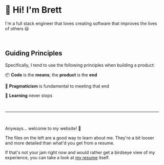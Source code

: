 # 👋 Hi! I'm Brett

I'm a full stack engineer that loves creating software that improves the lives of others 😃

<br />

## Guiding Principles

Specifically, I tend to use the following principles when building a product:

<p>
  <span style={{ marginRight: "8px" }}>📦</span>
  <strong>Code</strong> is the <strong>means</strong>; the <strong>product</strong> is the <strong>end</strong>
</p>

<p>
  <span style={{ marginRight: "8px" }}>🤔</span>
  <strong>Pragmaticism</strong> is fundamental to meeting that end
  <br />
</p>

<p>
  <span style={{ marginRight: "8px" }}>📝</span>
  <strong>Learning</strong> never stops
</p>

<br />
<hr />
<br />

Anyways... welcome to my website! 🙂

The files on the left are a good way to learn about me. They're a bit looser and more detailed than what'd you get from a resume.

If that's not your jam right now and would rather get a birdseye view of my experience, you can take a look at <a href="/assets/brett-abramczyk.pdf" target="_blank">my resume</a> itself.
